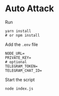 # Auto Attack

Run

```
yarn install 
# or npm install
```

Add the `.env` file

```
NODE_URL=
PRIVATE_KEY=
# optional
TELEGRAM_TOKEN=
TELEGRAM_CHAT_ID=
```

Start the script

```
node index.js
```

